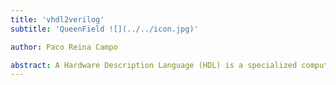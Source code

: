 ```yaml
---
title: 'vhdl2verilog'
subtitle: 'QueenField ![](../../icon.jpg)'

author: Paco Reina Campo

abstract: A Hardware Description Language (HDL) is a specialized computer language used to describe the structure and behavior of digital logic circuits. It allows for the synthesis of a HDL into a netlist, which can then be synthesized, placed and routed to produce the set of masks used to create an integrated circuit.
---
```

